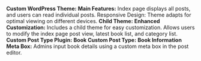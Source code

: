 **Custom WordPress Theme:**
  **Main Features:**
      Index page displays all posts, and users can read individual posts.
      Responsive Design: Theme adapts for optimal viewing on different devices.
  **Child Theme:**
      **Enhanced Customization:** Includes a child theme for easy customization. Allows users to modify the index page post view, latest book list, and category list.
**Custom Post Type Plugin:**
  **Book Custom Post Type:**
    **Book Information Meta Box:** Admins input book details using a custom meta box in the post editor.
